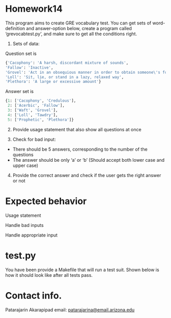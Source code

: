 # Homework14

This program aims to create GRE vocabulary test. You can get sets of word-definition and answer-option below, create a program called ‘grevocabtest.py’, and make sure to get all the conditions right.

1. Sets of data:

Question set is 
```python
{'Cacophony': 'A harsh, discordant mixture of sounds',
'Fallow': 'Inactive',
'Grovel': 'Act in an obsequious manner in order to obtain someone\'s forgiveness or favor',
'Loll': 'Sit, lie, or stand in a lazy, relaxed way',
'Plethora': 'A large or excessive amount'}
```
Answer set is 
```python
{1: ['Cacophony', 'Credulous'],
 2: ['Acerbic', 'Fallow'],
 3: ['Waft', 'Grovel'],
 4: ['Loll', 'Tawdry'],
 5: ['Prophetic', 'Plethora']}
```
2. Provide usage statement that also show all questions at once

3. Check for bad input:
- There should be 5 answers, corresponding to the number of the questions
- The answer should be only ‘a’ or ‘b’ (Should accept both lower case and upper case)

4. Provide the correct answer and check if the user gets the right answer or not

# Expected behavior
Usage statement

Handle bad inputs

Handle appropriate input

# test.py
You have been provide a Makefile that will run a test suit. Shown below is how it should look like after all tests pass.

# Contact info.
Patarajarin Akarapipad
email: patarajarina@email.arizona.edu
